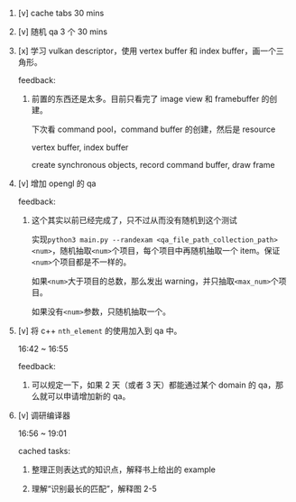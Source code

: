 1. [v] cache tabs 30 mins

2. [v] 随机 qa 3 个 30 mins

3. [x] 学习 vulkan descriptor，使用 vertex buffer 和 index buffer，画一个三角形。

    feedback:

    1. 前置的东西还是太多。目前只看完了 image view 和 framebuffer 的创建。

        下次看 command pool，command buffer 的创建，然后是 resource

        vertex buffer, index buffer

        create synchronous objects, record command buffer, draw frame

4. [v] 增加 opengl 的 qa

    feedback:

    1. 这个其实以前已经完成了，只不过从而没有随机到这个测试

        实现`python3 main.py --randexam <qa_file_path_collection_path> <num>`，随机抽取`<num>`个项目，每个项目中再随机抽取一个 item。保证`<num>`个项目都是不一样的。

        如果`<num>`大于项目的总数，那么发出 warning，并只抽取`<max_num>`个项目。

        如果没有`<num>`参数，只随机抽取一个。

5. [v] 将 c++ `nth_element` 的使用加入到 qa 中。

    16:42 ~ 16:55

    feedback:

    1. 可以规定一下，如果 2 天（或者 3 天）都能通过某个 domain 的 qa，那么就可以申请增加新的 qa。

6. [v] 调研编译器

    16:56 ~ 19:01

    cached tasks:

    1. 整理正则表达式的知识点，解释书上给出的 example

    2. 理解“识别最长的匹配”，解释图 2-5